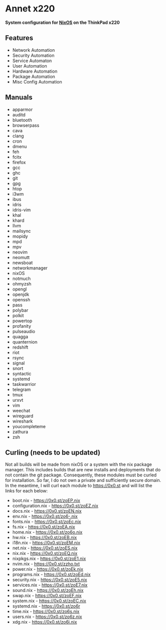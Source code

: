 Annet x220
==========
**System configuration for [NixOS](https://nixos.org/) on the ThinkPad x220**

Features
--------
* Network Automation
* Security Automation
* Service Automaton
* User Automation
* Hardware Automation
* Package Automation
* Misc Config Automation

Manuals
-------
* apparmor
* auditd
* bluetooth
* browserpass
* cava
* clang
* cron
* dmenu
* feh
* fcitx
* firefox
* gcc
* ghc
* git
* gpg
* htop
* i3wm
* ibus
* idris
* idris-vim
* khal
* khard
* llvm
* mailsync
* mopidy
* mpd
* mpv
* neovim
* neomutt
* newsboat
* networkmanager
* nixOS
* notmuch
* ohmyzsh
* opengl
* openjdk
* openssh
* pass
* polybar
* polkit
* powertop
* profanity
* pulseaudio
* quagga
* quanternion
* redshift
* riot
* rsync
* signal
* snort
* syntactic
* systemd
* taskwarrior
* telegram
* tmux
* urxvt
* vim
* weechat
* wireguard
* wireshark
* youcompleteme
* zathura
* zsh
  
Curling (needs to be updated)
-----------------------------
Not all builds will be made from nixOS or a system with the nix package manager. This includes builds that are new installs and deployments that do not contain the git package. Consequently, these modules must be curled for installation. So far, I do not own a private and sufficiently secure domain. In the meantime, I will curl each module to https://0x0.st and will list the links for each below:
* boot.nix - https://0x0.st/zoEP.nix
* configuration.nix - https://0x0.st/zoEZ.nix
* docs.nix - https://0x0.st/zoEN.nix
* env.nix - https://0x0.st/zo6-.nix
* fonts.nix - https://0x0.st/zoEc.nix
* fs.nix - https://0x0.st/zoEA.nix
* home.nix - https://0x0.st/zo6o.nix
* hw.nix - https://0x0.st/zoEB.nix
* i18n.nix - https://0x0.st/zoEM.nix
* net.nix - https://0x0.st/zoES.nix
* nix.nix - https://0x0.st/zoEQ.nix
* nixpkgs.nix - https://0x0.st/zoE1.nix
* nvim.nix - https://0x0.st/zzho.txt
* power.nix - https://0x0.st/zoEk.nix
* programs.nix - https://0x0.st/zoEd.nix
* security.nix - https://0x0.st/zoE5.nix
* services.nix - https://0x0.st/zoE7.nix
* sound.nix - https://0x0.st/zoEh.nix
* swap.nix - https://0x0.st/zoEF.nix
* system.nix - https://0x0.st/zoEC.nix
* systemd.nix - https://0x0.st/zo6r
* time.nix - https://0x0.st/zo6s.nix
* users.nix - https://0x0.st/zo6z.nix
* xdg.nix - https://0x0.st/zo6i.nix
